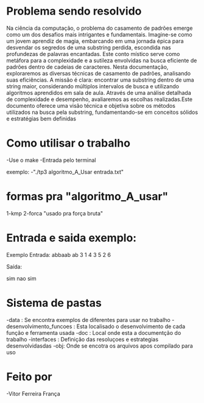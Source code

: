 # Problema sendo resolvido 
Na ciência da computação, o problema do casamento de padrões emerge como um dos
desafios mais intrigantes e fundamentais. Imagine-se como um jovem aprendiz de
magia, embarcando em uma jornada épica para desvendar os segredos de uma substring
perdida, escondida nas profundezas de palavras encantadas. Este conto místico serve
como metáfora para a complexidade e a sutileza envolvidas na busca eficiente de
padrões dentro de cadeias de caracteres. Nesta documentação, exploraremos as diversas
técnicas de casamento de padrões, analisando suas eficiências. A missão é clara:
encontrar uma substring dentro de uma string maior, considerando múltiplos intervalos
de busca e utilizando algoritmos aprendidos em sala de aula. Através de uma análise
detalhada de complexidade e desempenho, avaliaremos as escolhas realizadas.Este
documento oferece uma visão técnica e objetiva sobre os métodos utilizados na busca
pela substring, fundamentando-se em conceitos sólidos e estratégias bem definidas

# Como utilisar o trabalho  
-Use o make 
-Entrada pelo terminal 

exemplo: 
    -"./tp3 algoritmo_A_Usar entrada.txt"
    
# formas pra "algoritmo_A_usar"
1-kmp
2-forca "usado pra força bruta"

# Entrada e saida exemplo:
Exemplo 
Entrada:
abbaab
ab
3
1 4
3 5
2 6

Saída:

sim
nao
sim
# Sistema de pastas
-data : Se encontra exemplos de diferentes para usar no trabalho
-desenvolvimento_funcoes : Esta localisado o desenvolvimento de cada função e ferramenta usada 
-doc : Local onde esta a documentção do trabalho
-interfaces : Definição das resoluçoes e estrategias desenvolvidasdas 
-obj: Onde se encotra os arquivos apos compilado para uso   

# Feito por 
-Vitor Ferreira França